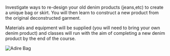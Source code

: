 Investigate ways to re-design your old denim products (jeans,etc) to create a unique bag or skirt. You will then learn to construct a new product from the original deconstructed garment.

Materials and equipment will be supplied (you will need to bring your own denim product) and classes will run with the aim of completing a new denim product by the end of the course.

![Adire Bag](http://textilesatthestablehouse.co.uk/assets/AdireBag.jpg)
